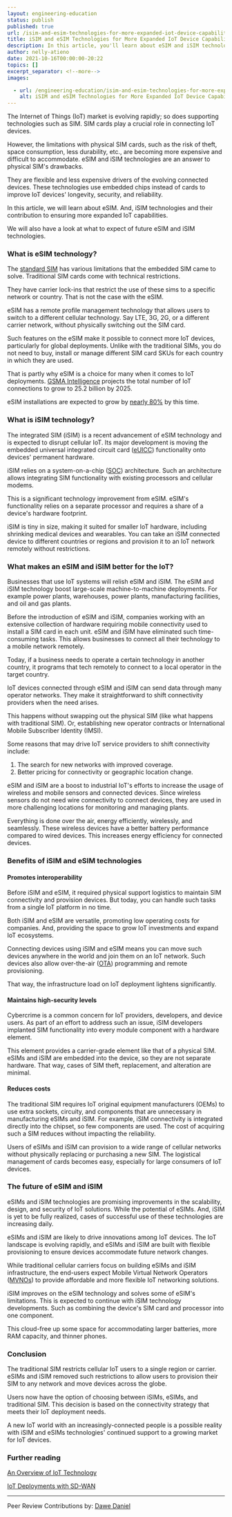 ```yaml
---
layout: engineering-education
status: publish
published: true
url: /isim-and-esim-technologies-for-more-expanded-iot-device-capabilities/
title: iSIM and eSIM Technologies for More Expanded IoT Device Capabilities 
description: In this article, you'll learn about eSIM and iSIM technologies and their contribution to ensuring more expanded IoT capabilities. We will also have a look at what to expect of future eSIM and iSIM technologies.
author: nelly-atieno
date: 2021-10-16T00:00:00-20:22
topics: []
excerpt_separator: <!--more-->
images:

  - url: /engineering-education/isim-and-esim-technologies-for-more-expanded-iot-device-capabilities/hero.jpg
    alt: iSIM and eSIM Technologies for More Expanded IoT Device Capabilities Hero Image
---
```

The Internet of Things (IoT) market is evolving rapidly; so does supporting technologies such as SIM. SIM cards play a crucial role in connecting IoT devices. 
<!--more-->
However, the limitations with physical SIM cards, such as the risk of theft, space consumption, less durability, etc., are becoming more expensive and difficult to accommodate. eSIM and iSIM technologies are an answer to physical SIM's drawbacks. 

They are flexible and less expensive drivers of the evolving connected devices. These technologies use embedded chips instead of cards to improve IoT devices' longevity, security, and reliability.

In this article, we will learn about eSIM. And, iSIM technologies and their contribution to ensuring more expanded IoT capabilities. 

We will also have a look at what to expect of future eSIM and iSIM technologies.

### What is eSIM technology?
The [standard SIM](https://blog.dataroam.com/2013/09/09/whats-the-difference-between-a-standard-sim-micro-sim-and-nano-sim/#) has various limitations that the embedded SIM came to solve. Traditional SIM cards come with technical restrictions. 

They have carrier lock-ins that restrict the use of these sims to a specific network or country. That is not the case with the eSIM.

eSIM has a remote profile management technology that allows users to switch to a different cellular technology. Say LTE, 3G, 2G, or a different carrier network, without physically switching out the SIM card.

Such features on the eSIM make it possible to connect more IoT devices, particularly for global deployments. Unlike with the traditional SIMs, you do not need to buy, install or manage different SIM card SKUs for each country in which they are used.

That is partly why eSIM is a choice for many when it comes to IoT deployments. [GSMA Intelligence](https://data.gsmaintelligence.com/research/research/research-2018/iot-the-next-wave-of-connectivity-and-services) projects the total number of IoT connections to grow to 25.2 billion by 2025. 

eSIM installations are expected to grow by [nearly 80%](https://www.capacitymedia.com/articles/3828155/esim-installs-to-top-34-billion-by-2025) by this time.

### What is iSIM technology?
The integrated SIM (iSIM) is a recent advancement of eSIM technology and is expected to disrupt cellular IoT. Its major development is moving the embedded universal integrated circuit card ([eUICC](https://www.iot-now.com/2016/07/07/49682-what-is-euicc-and-why-is-it-important/)) functionality onto devices' permanent hardware.

iSIM relies on a system-on-a-chip ([SOC](https://www.tomshardware.com/reviews/glossary-soc-system-on-chip-definition,5890.html)) architecture. Such an architecture allows integrating SIM functionality with existing processors and cellular modems. 

This is a significant technology improvement from eSIM. eSIM's functionality relies on a separate processor and requires a share of a device's hardware footprint.

iSIM is tiny in size, making it suited for smaller IoT hardware, including shrinking medical devices and wearables. You can take an iSIM connected device to different countries or regions and provision it to an IoT network remotely without restrictions.

### What makes an eSIM and iSIM better for the IoT?
Businesses that use IoT systems will relish eSIM and iSIM. The eSIM and iSIM technology boost large-scale machine-to-machine deployments. For example power plants, warehouses, power plants, manufacturing facilities, and oil and gas plants.

Before the introduction of eSIM and iSIM, companies working with an extensive collection of hardware requiring mobile connectivity used to install a SIM card in each unit. eSIM and iSIM have eliminated such time-consuming tasks. This allows businesses to connect all their technology to a mobile network remotely. 

Today, if a business needs to operate a certain technology in another country, it programs that tech remotely to connect to a local operator in the target country.

IoT devices connected through eSIM and iSIM can send data through many operator networks. They make it straightforward to shift connectivity providers when the need arises. 

This happens without swapping out the physical SIM (like what happens with traditional SIM). Or, establishing new operator contracts or International Mobile Subscriber Identity (IMSI).

Some reasons that may drive IoT service providers to shift connectivity include:
1. The search for new networks with improved coverage. 
2. Better pricing for connectivity or geographic location change.

eSIM and iSIM are a boost to industrial IoT's efforts to increase the usage of wireless and mobile sensors and connected devices. Since wireless sensors do not need wire connectivity to connect devices, they are used in more challenging locations for monitoring and managing plants. 

Everything is done over the air, energy efficiently, wirelessly, and seamlessly. These wireless devices have a better battery performance compared to wired devices. This increases energy efficiency for connected devices.

### Benefits of iSIM and eSIM technologies
#### Promotes interoperability
Before iSIM and eSIM, it required physical support logistics to maintain SIM connectivity and provision devices. But today, you can handle such tasks from a single IoT platform in no time. 

Both iSIM and eSIM are versatile, promoting low operating costs for companies. And, providing the space to grow IoT investments and expand IoT ecosystems.

Connecting devices using iSIM and eSIM means you can move such devices anywhere in the world and join them on an IoT network. Such devices also allow over-the-air ([OTA](https://development.libelium.com/over-the-air-programming-guide/introduction)) programming and remote provisioning.

 That way, the infrastructure load on IoT deployment lightens significantly.

#### Maintains high-security levels
Cybercrime is a common concern for IoT providers, developers, and device users. As part of an effort to address such an issue, iSIM developers implanted SIM functionality into every module component with a hardware element. 

This element provides a carrier-grade element like that of a physical SIM. eSIMs and iSIM are embedded into the device, so they are not separate hardware. That way, cases of SIM theft, replacement, and alteration are minimal.

#### Reduces costs
The traditional SIM requires IoT original equipment manufacturers (OEMs) to use extra sockets, circuity, and components that are unnecessary in manufacturing eSIMs and iSIM. For example, iSIM connectivity is integrated directly into the chipset, so few components are used. The cost of acquiring such a SIM reduces without impacting the reliability.

Users of eSIMs and iSIM can provision to a wide range of cellular networks without physically replacing or purchasing a new SIM. The logistical management of cards becomes easy, especially for large consumers of IoT devices.

### The future of eSIM and iSIM
eSIMs and iSIM technologies are promising improvements in the scalability, design, and security of IoT solutions. While the potential of eSIMs. And, iSIM is yet to be fully realized, cases of successful use of these technologies are increasing daily. 

eSIMs and iSIM are likely to drive innovations among IoT devices. The IoT landscape is evolving rapidly, and eSIMs and iSIM are built with flexible provisioning to ensure devices accommodate future network changes. 

While traditional cellular carriers focus on building eSIMs and iSIM infrastructure, the end-users expect Mobile Virtual Network Operators ([MVNOs](https://www.whistleout.com/CellPhones/Guides/What-is-a-MVNO)) to provide affordable and more flexible IoT networking solutions.

iSIM improves on the eSIM technology and solves some of eSIM's limitations. This is expected to continue with iSIM technology developments. Such as combining the device's SIM card and processor into one component. 

This cloud-free up some space for accommodating larger batteries, more RAM capacity, and thinner phones.

### Conclusion
The traditional SIM restricts cellular IoT users to a single region or carrier. eSIMs and iSIM removed such restrictions to allow users to provision their SIM to any network and move devices across the globe. 

Users now have the option of choosing between iSIMs, eSIMs, and traditional SIM. This decision is based on the connectivity strategy that meets their IoT deployment needs. 

A new IoT world with an increasingly-connected people is a possible reality with iSIM and eSIMs technologies' continued support to a growing market for IoT devices.

### Further reading 
[An Overview of IoT Technology](/engineering-education/an-overview-of-iot-technology/)

[IoT Deployments with SD-WAN](/engineering-education/iot-deployments-with-sd-wan/)

---
Peer Review Contributions by: [Dawe Daniel](/engineering-education/authors/dawe-daniel/)